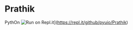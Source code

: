 # Prathik
PythOn
![Run on Repl.it](https://repl.it/badge/github/pyuio/Prathik)](https://repl.it/github/pyuio/Prathik)